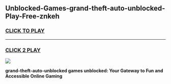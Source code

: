 
## Unblocked-Games-grand-theft-auto-unblocked-Play-Free-znkeh
<h3>
<a href="https://premium76.site?title=grand-theft-auto-unblocked&ref=20M">CLICK TO PLAY</a></h3>
<hr>

<h3>
<a href="https://premium76.site?title=grand-theft-auto-unblocked&ref=20M">CLICK 2 PLAY</a>
  
</h3>

<a href="https://premium76.site?title=grand-theft-auto-unblocked&ref=19M"><img src="https://clearcache.store/games.png"></a>


**grand-theft-auto-unblocked games unblocked: Your Gateway to Fun and Accessible Online Gaming**
